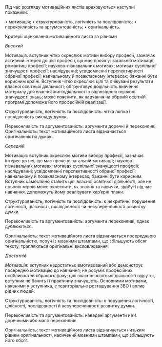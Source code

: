 Під час розгляду мотиваційних листів враховуються наступні показники:

• мотивація;
• структурованість, логічність та послідовність;
• переконливість та аргументованість;
• оригінальність\.

Критерії оцінювання мотиваційного листа за рівнями

*Високий*

Мотивація: вступник чітко окреслює мотиви вибору професії, зазначає активний інтерес до цієї професії, що має прояв у: загальній мотивації; романтиці професії; науково\-пізнавальних мотивах; мотивах суспільної значущості професії; наслідуванні; усвідомленні перспективності обраної професії; навчальному й позакласному інтересах; бажанні бути корисним країні\. Вступник чітко окреслює цілі та очікувані результати власної освітньої діяльності; обґрунтовує доцільність вивчення матеріалу для власної життєдіяльності з відповідною оцінкою значущості знань; може пояснити, як навчання на обраній освітній програмі допоможе його професійній реалізації\.

Структурованість, логічність та послідовність: чітка логіка і послідовність викладу думок\.

Переконливість та аргументованість: аргументи доречні й переконливі\. Оригінальність: текст мотиваційного листа відзначається оригінальністю думок\.

*Середній*

Мотивація: вступник окреслює мотиви вибору професії, зазначає інтерес до неї, що має прояв у: загальній мотивації; науково\-пізнавальних мотивах; мотивах суспільної значущості професії; наслідуванні; усвідомленні перспективності обраної професії; навчальному й позакласному інтересах; бажанні бути корисним\. Вступник самостійно ставить цілі власної освітньої діяльності, але не повною мірою може окреслити, як знання та навички, здобуті під час навчання, допоможуть йому реалізувати кар’єрні плани\.

Структурованість, логічність та послідовність: є некритичні порушення логічності, цілісності, послідовності чи несуперечливості розвитку думки\.

Переконливість та аргументованість: аргументи переконливі, однак дублюються\.

Оригінальність: текст мотиваційного листа відзначається посередньою оригінальністю, поруч із мовними штампами, що збільшують обсяг тексту, трапляються оригінальні висловлювання\.

*Достатній*

*Мотивація*: вступник недостатньо вмотивований або демонструє посередню мотивацію до навчання; не розуміє професійних особливостей обраного фаху; цілі власної освітньої діяльності відсутні, вступник не бачить її практичну значущість\. Основними мотивами, наявними у вступника, є територіальне розташування ЗВО і вплив рідних людей\.

Структурованість, логічність та послідовність: є порушення логічності, цілісності, послідовності й несуперечливості розвитку думки\.

Переконливість та аргументованість: наведені аргументи не є доречними або мало переконливі\.

Оригінальність: текст мотиваційного листа відзначається низьким рівнем оригінальності, насичений мовними штампами, що збільшують його обсяг\.
